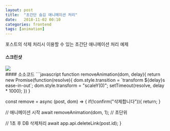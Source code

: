 ```yaml
---
layout: post
title:  "초간단 숨김 애니메이션 처리"
date:   2018-11-02 00:10
categories: frontend
tags: [animation]
---
```

포스트의 삭제 처리시 이용할 수 있는 초간단 애니메이션 처리 예제

#### 스크린샷
<img src="/images/removeAnimation.gif">

<br>
#### 소소코드
```javascript
function removeAnimation(dom, delay){
  return new Promise(function(resolve){
    dom.style.transition = `transform ${delay}s ease-in-out`;
    dom.style.transform = "scaleY(0)";  
    setTimeout(resolve, delay * 1000);
  })
}

const remove = async (post, dom) => {
  if(!confirm("삭제합니다")){
    return;
  }

  // 애니메이션 시작
  await removeAnimation(dom, 1);  // 초단위

  // 1초 후 DB 삭제처리
  await app.api.deleteLink(post.id);
}
```
